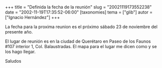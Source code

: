 +++
title = "Definida la fecha de la reunión"
slug = "20021119173552238"
date = "2002-11-19T17:35:52-06:00"
[taxonomies]
tema = ["glib"]
autor = ["Ignacio Hernández"]
+++

La fecha para la proxima reunion es el próximo sábado 23 de noviembre
del presente año.

El lugar de reunión es en la ciudad de Querétaro en Paseo de los Faunos
#107 interior 1, Col. Balaustradas. El mapa para el lugar me dicen como
y se los hago llegar.

Saludos

